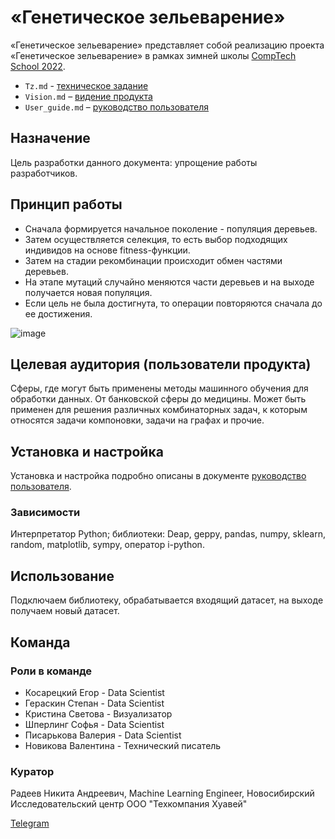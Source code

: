 # «Генетическое зельеварение»

«Генетическое зельеварение» представляет собой реализацию проекта «Генетическое зельеварение» в рамках зимней школы [CompTech School 2022](https://comptechschool.com/).

*	`Tz.md` - [техническое задание](https://github.com/comptech-winter-school/genetic-potioncraft/blob/main/docs/source/tz.md)
*	`Vision.md` – [видение продукта](https://github.com/comptech-winter-school/genetic-potioncraft/blob/main/docs/source/vision.md)
*	`User_guide.md` – [руководство пользователя](https://github.com/comptech-winter-school/genetic-potioncraft/blob/main/docs/source/user_guide.md)

## Назначение

Цель разработки данного документа: упрощение работы разработчиков.

## Принцип работы

* Сначала формируется начальное поколение - популяция деревьев. 
* Затем осуществляется селекция, то есть выбор подходящих индивидов на основе fitness-функции. 
* Затем на стадии рекомбинации происходит обмен частями деревьев. 
* На этапе мутаций случайно меняются части деревьев и на выходе получается новая популяция. 
* Если цель не была достигнута, то операции повторяются сначала до ее достижения.

![image](https://user-images.githubusercontent.com/98469155/152518912-739706d1-c3c4-47bc-adde-65c9dadbf1d1.png)

## Целевая аудитория (пользователи продукта)
Сферы, где могут быть применены методы машинного обучения для обработки данных. От банковской сферы до медицины. Может быть применен для решения различных комбинаторных задач, к которым относятся задачи компоновки, задачи на графах и прочие.

## Установка и настройка
Установка и настройка подробно описаны в документе [руководство пользователя](https://github.com/comptech-winter-school/genetic-potioncraft/blob/main/docs/source/user_guide.md).

### Зависимости
Интерпретатор Python; библиотеки: Deap, geppy, pandas, numpy, sklearn, random, matplotlib, sympy, оператор i-python.

## Использование
Подключаем библиотеку, обрабатывается входящий датасет, на выходе получаем новый датасет.

## Команда

### Роли в команде

* Косарецкий Егор - Data Scientist
* Гераскин Степан - Data Scientist
* Кристина Светова - Визуализатор
* Шперлинг Софья - Data Scientist
* Писарькова Валерия - Data Scientist
* Новикова Валентина - Технический писатель

### Куратор
Радеев Никита Андреевич, Machine Learning Engineer,
Новосибирский Исследовательский центр
ООО "Техкомпания Хуавей"

[Telegram](https://t.me/rdvnkt)
